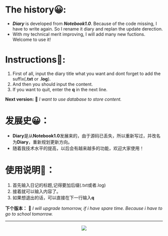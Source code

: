 # The history😀:
* ***Diary*** is developed from ***Notebook1.0***. Because of the  code missing, I have to write again. So I rename it diary and 
replan the update derection.
* With my technical merit improving, I will add many new fuctions. Welcome to use it!

Instructions💌:
===
1. First of all, input the diary title what you want and dont forget to add the suffix(**.txt** or **.log**).
2. And then you should input the content.
3. If you want to quit, enter the **q** in the next line.

**Next version:** 🤤
*I want to use database to store content.*

发展史😀：
===
* **Diary**是从**Notebook1.0**发展来的，由于源码已丢失，所以重新写过，并改名为**Diary**，重新规划更新方向。
* 随着我技术水平的提高，以后会有越来越多的功能，欢迎大家使用！

# 使用说明💌：
1. 首先输入日记的标题,记得要加后缀(.txt或者.log)
2. 接着就可以输入内容了。
3. 如果想退出的话，可以直接在下一行输入**q**

**下个版本：** 🤤
*I will upgrade tomorrow, if i have spare time. Because i have to go to school tomorrow.*

---
<div align=center><img src="https://img2.baidu.com/it/u=1032369359,809218880&fm=253&fmt=auto&app=120&f=JPEG?w=1024&h=576"/> </div>
